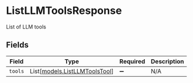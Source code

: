 # ListLLMToolsResponse

List of LLM tools


## Fields

| Field                                                          | Type                                                           | Required                                                       | Description                                                    |
| -------------------------------------------------------------- | -------------------------------------------------------------- | -------------------------------------------------------------- | -------------------------------------------------------------- |
| `tools`                                                        | List[[models.ListLLMToolsTool](../models/listllmtoolstool.md)] | :heavy_minus_sign:                                             | N/A                                                            |